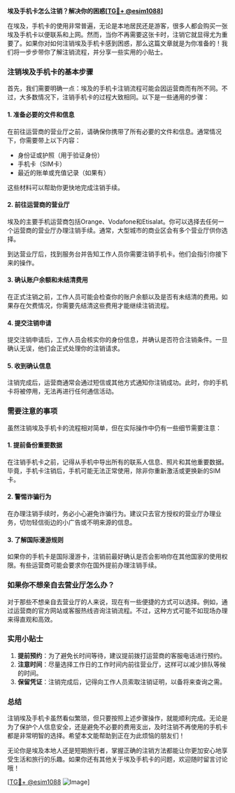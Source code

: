 **埃及手机卡怎么注销？解决你的困惑[[TG💪+ @esim1088](https://t.me/s/esim1088)]**

在埃及，手机卡的使用非常普遍，无论是本地居民还是游客，很多人都会购买一张埃及手机卡以便联系和上网。然而，当你不再需要这张卡时，注销它就显得尤为重要了。如果你对如何注销埃及手机卡感到困惑，那么这篇文章就是为你准备的！我们将一步步带你了解注销流程，并分享一些实用的小贴士。

### 注销埃及手机卡的基本步骤

首先，我们需要明确一点：埃及的手机卡注销流程可能会因运营商而有所不同。不过，大多数情况下，注销手机卡的过程大致相同。以下是一些通用的步骤：

#### 1. 准备必要的文件和信息

在前往运营商的营业厅之前，请确保你携带了所有必要的文件和信息。通常情况下，你需要带上以下内容：
- 身份证或护照（用于验证身份）
- 手机卡（SIM卡）
- 最近的账单或充值记录（如果有）

这些材料可以帮助你更快地完成注销手续。

#### 2. 前往运营商的营业厅

埃及的主要手机运营商包括Orange、Vodafone和Etisalat。你可以选择去任何一个运营商的营业厅办理注销手续。通常，大型城市的商业区会有多个营业厅供你选择。

到达营业厅后，找到服务台并告知工作人员你需要注销手机卡。他们会指引你接下来的操作。

#### 3. 确认账户余额和未结清费用

在正式注销之前，工作人员可能会检查你的账户余额以及是否有未结清的费用。如果存在欠费情况，你需要先结清这些费用才能继续注销流程。

#### 4. 提交注销申请

提交注销申请后，工作人员会核实你的身份信息，并确认是否符合注销条件。一旦确认无误，他们会正式处理你的注销请求。

#### 5. 收到确认信息

注销完成后，运营商通常会通过短信或其他方式通知你注销成功。此时，你的手机卡将被停用，无法再进行任何通信活动。

### 需要注意的事项

虽然注销埃及手机卡的流程相对简单，但在实际操作中仍有一些细节需要注意：

#### 1. 提前备份重要数据

在注销手机卡之前，记得从手机中导出所有的联系人信息、照片和其他重要数据。毕竟，手机卡注销后，手机可能无法正常使用，除非你重新激活或更换新的SIM卡。

#### 2. 警惕诈骗行为

在办理注销手续时，务必小心避免诈骗行为。建议只去官方授权的营业厅办理业务，切勿轻信街边的小广告或不明来源的信息。

#### 3. 了解国际漫游规则

如果你的手机卡是国际漫游卡，注销前最好确认是否会影响你在其他国家的使用权限。有些运营商可能会要求你在国外提前办理注销手续。

### 如果你不想亲自去营业厅怎么办？

对于那些不想亲自去营业厅的人来说，现在有一些便捷的方式可以选择。例如，通过运营商的官方网站或客服热线咨询注销流程。不过，这种方式可能不如现场办理来得直观和高效。

### 实用小贴士

1. **提前预约**：为了避免长时间等待，建议提前拨打运营商的客服电话进行预约。
2. **注意时间**：尽量选择工作日的工作时间内前往营业厅，这样可以减少排队等候的时间。
3. **保留凭证**：注销完成后，记得向工作人员索取注销证明，以备将来查询之需。

### 总结

注销埃及手机卡虽然看似繁琐，但只要按照上述步骤操作，就能顺利完成。无论是为了保护个人信息安全，还是避免不必要的费用支出，及时注销不再使用的手机卡都是非常明智的选择。希望本文能帮助到正在为此烦恼的朋友们！

无论你是埃及本地人还是短期旅行者，掌握正确的注销方法都能让你更加安心地享受生活和旅行的乐趣。如果你还有其他关于埃及手机卡的问题，欢迎随时留言讨论哦！

[[TG💪+ @esim1088](https://t.me/s/esim1088) ![Image](https://i.postimg.cc/4NQfJmqS/Snipaste-2025-05-13-00-14-12.png)]